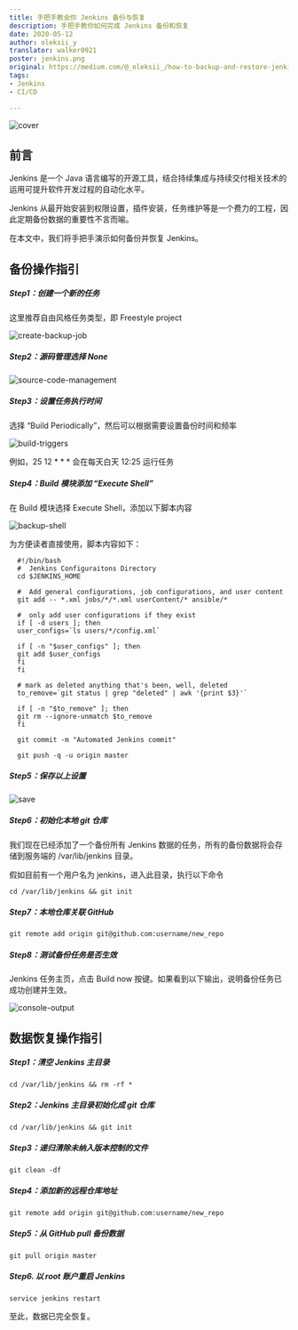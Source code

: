 ```yaml
---
title: 手把手教会你 Jenkins 备份与恢复  
description: 手把手教你如何完成 Jenkins 备份和恢复  
date: 2020-05-12  
author: oleksii_y  
translator: walker0921  
poster: jenkins.png  
original: https://medium.com/@_oleksii_/how-to-backup-and-restore-jenkins-complete-guide-62fc2f99b457  
tags:  
- Jenkins  
- CI/CD  

---
```


![cover](jenkins.png)
##  前言

Jenkins 是一个 Java 语言编写的开源工具，结合持续集成与持续交付相关技术的运用可提升软件开发过程的自动化水平。 

Jenkins 从最开始安装到权限设置，插件安装，任务维护等是一个费力的工程，因此定期备份数据的重要性不言而喻。

在本文中，我们将手把手演示如何备份并恢复 Jenkins。

##  备份操作指引

##### Step1：创建一个新的任务

这里推荐自由风格任务类型，即 Freestyle project

![create-backup-job](create-backup-job.png)

##### Step2：源码管理选择 None

![source-code-management](source-code-management.png)

##### Step3：设置任务执行时间

选择 “Build Periodically”，然后可以根据需要设置备份时间和频率

![build-triggers](build-triggers.png)

例如，25 12 * * * 会在每天白天 12:25 运行任务

##### Step4：Build 模块添加 “Execute Shell”

在 Build 模块选择 Execute Shell，添加以下脚本内容

![backup-shell](backup-shell.png)

为方便读者直接使用，脚本内容如下：

```
  #!/bin/bash  
  #  Jenkins Configuraitons Directory  
  cd $JENKINS_HOME  
    
  #  Add general configurations, job configurations, and user content  
  git add -- *.xml jobs/*/*.xml userContent/* ansible/*  
    
  #  only add user configurations if they exist  
  if [ -d users ]; then  
  user_configs=`ls users/*/config.xml`  
    
  if [ -n "$user_configs" ]; then  
  git add $user_configs  
  fi  
  fi  
    
  # mark as deleted anything that's been, well, deleted  
  to_remove=`git status | grep "deleted" | awk '{print $3}'`  
    
  if [ -n "$to_remove" ]; then  
  git rm --ignore-unmatch $to_remove  
  fi  
    
  git commit -m "Automated Jenkins commit"  
  
  git push -q -u origin master  
```

##### Step5：保存以上设置

![save](save.png)

##### Step6：初始化本地 git 仓库

我们现在已经添加了一个备份所有 Jenkins 数据的任务，所有的备份数据将会存储到服务端的 /var/lib/jenkins 目录。

假如目前有一个用户名为 jenkins，进入此目录，执行以下命令

`cd /var/lib/jenkins && git init`

##### Step7：本地仓库关联 GitHub 

`git remote add origin git@github.com:username/new_repo`
    
##### Step8：测试备份任务是否生效

Jenkins 任务主页，点击 Build now 按键。如果看到以下输出，说明备份任务已成功创建并生效。

![console-output](console-output.png)

##  数据恢复操作指引

##### Step1：清空 Jenkins 主目录

`cd /var/lib/jenkins && rm -rf * `
 
##### Step2：Jenkins 主目录初始化成 git 仓库

`cd /var/lib/jenkins && git init`

##### Step3：递归清除未纳入版本控制的文件

`git clean -df`

##### Step4：添加新的远程仓库地址

`git remote add origin git@github.com:username/new_repo`

##### Step5：从 GitHub pull 备份数据

`git pull origin master`

##### Step6. 以 root 账户重启 Jenkins

`service jenkins restart`

至此，数据已完全恢复。